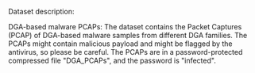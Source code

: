 Dataset description:

  DGA-based malware PCAPs:
    The dataset contains the Packet Captures (PCAP) of DGA-based malware samples from different DGA families. The PCAPs might contain malicious payload and might be flagged by the antivirus, so please be careful. The PCAPs are in a password-protected compressed file "DGA_PCAPs", and the password is "infected".
  
